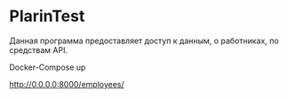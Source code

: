# PlarinTest

Данная программа предоставляет доступ к данным, о работниках, по средствам API.

Docker-Compose up

http://0.0.0.0:8000/employees/
